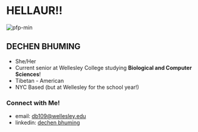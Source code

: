 # HELLAUR‼️

<!--
**dechendb/dechendb** is a ✨ _special_ ✨ repository because its `README.md` (this file) appears on your GitHub profile.

Here are some ideas to get you started:

- 🔭 I’m currently working on ...
- 🌱 I’m currently learning ...
- 👯 I’m looking to collaborate on ...
- 🤔 I’m looking for help with ...
- 💬 Ask me about ...
- 📫 How to reach me: ...
- 😄 Pronouns: ...
- ⚡ Fun fact: ...
-->
![pfp-min](https://github.com/user-attachments/assets/b1b941ac-68a0-4afa-9478-2b1d3b43b537)

## **DECHEN BHUMING**
- She/Her
- Current senior at Wellesley College studying **Biological and Computer Sciences**!
- Tibetan - American
- NYC Based (but at Wellesley for the school year!)

### Connect with Me!
- email: db109@wellesley.edu
- linkedin: [dechen bhuming](https://www.linkedin.com/in/dechen-bhuming/)


